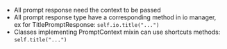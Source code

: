 - All prompt response need the context to be passed 
- All prompt response type have a corresponding method in io manager, ex for TitlePromptResponse: `self.io.title("...")`
- Classes implementing PromptContext mixin can use shortcuts methods: `self.title("...")`